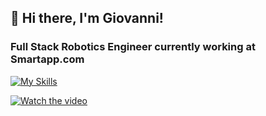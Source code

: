 ## 👋 Hi there, I'm Giovanni!

### Full Stack Robotics Engineer currently working at Smartapp.com

[![My Skills](https://skillicons.dev/icons?i=py,cpp,bash,arduino,gcp,aws,docker,git,ros,opencv,vim,vscode)](https://skillicons.dev)

[![Watch the video](https://img.youtube.com/vi/H0I7_9V6E8c&t=97s/maxresdefault.jpg)](https://www.youtube.com/watch?v=H0I7_9V6E8c&t=97s)
